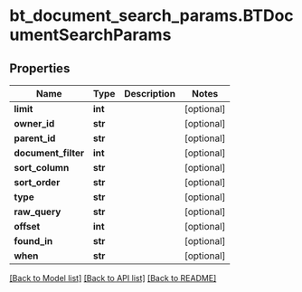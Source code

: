 # bt_document_search_params.BTDocumentSearchParams

## Properties
Name | Type | Description | Notes
------------ | ------------- | ------------- | -------------
**limit** | **int** |  | [optional] 
**owner_id** | **str** |  | [optional] 
**parent_id** | **str** |  | [optional] 
**document_filter** | **int** |  | [optional] 
**sort_column** | **str** |  | [optional] 
**sort_order** | **str** |  | [optional] 
**type** | **str** |  | [optional] 
**raw_query** | **str** |  | [optional] 
**offset** | **int** |  | [optional] 
**found_in** | **str** |  | [optional] 
**when** | **str** |  | [optional] 

[[Back to Model list]](../README.md#documentation-for-models) [[Back to API list]](../README.md#documentation-for-api-endpoints) [[Back to README]](../README.md)



